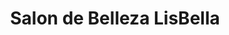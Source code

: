 ---
title: "Salon de Belleza LisBella"
url: /ciego-de-avila/salon-de-belleza-lisbella/
shop: Friseur
---